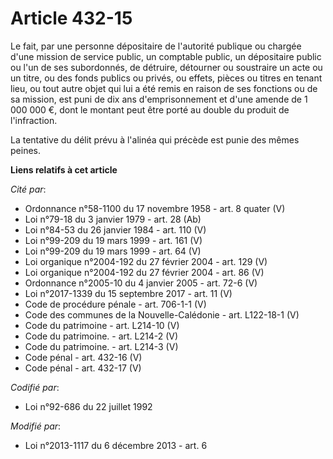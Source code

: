 # Article 432-15

Le fait, par une personne dépositaire de l'autorité publique ou chargée d'une mission de service public, un comptable public,
un dépositaire public ou l'un de ses subordonnés, de détruire, détourner ou soustraire un acte ou un titre, ou des fonds
publics ou privés, ou effets, pièces ou titres en tenant lieu, ou tout autre objet qui lui a été remis en raison de ses
fonctions ou de sa mission, est puni de dix ans d'emprisonnement et      d'une amende de 1 000 000 €, dont le montant peut
être porté au double du produit de l'infraction. 

La tentative du délit prévu à l'alinéa qui précède est punie des mêmes peines.

**Liens relatifs à cet article**

_Cité par_:

  - Ordonnance n°58-1100 du 17 novembre 1958 - art. 8 quater (V)
  - Loi n°79-18 du 3 janvier 1979 - art. 28 (Ab)
  - Loi n°84-53 du 26 janvier 1984 - art. 110 (V)
  - Loi n°99-209 du 19 mars 1999 - art. 161 (V)
  - Loi n°99-209 du 19 mars 1999 - art. 64 (V)
  - Loi organique n°2004-192 du 27 février 2004 - art. 129 (V)
  - Loi organique n°2004-192 du 27 février 2004 - art. 86 (V)
  - Ordonnance n°2005-10 du 4 janvier 2005 - art. 72-6 (V)
  - Loi n°2017-1339 du 15 septembre 2017 - art. 11 (V)
  - Code de procédure pénale - art. 706-1-1 (V)
  - Code des communes de la Nouvelle-Calédonie - art. L122-18-1 (V)
  - Code du patrimoine - art. L214-10 (V)
  - Code du patrimoine. - art. L214-2 (V)
  - Code du patrimoine. - art. L214-3 (V)
  - Code pénal - art. 432-16 (V)
  - Code pénal - art. 432-17 (V)

_Codifié par_:

  - Loi n°92-686 du 22 juillet 1992

_Modifié par_:

  - Loi n°2013-1117 du 6 décembre 2013 - art. 6
